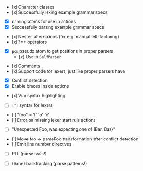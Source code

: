 - [x] Character classes
- [x] Successfully lexing example grammar specs
- [x] naming atoms for use in actions
- [x] Successfully parsing example grammar specs
- [x] Nested alternations (for e.g. manual left-factoring)
- [x] ?*+ operators
- [x] `pos` pseudo atom to get positions in proper parsers
    * [x] Use in `SelfParser`
- [x] Comments
- [x] Support code for lexers, just like proper parsers have
- [x] Conflict detection
- [x] Enable braces inside actions
- [x] Vim syntax highlighting
- [ ] `[^]` syntax for lexers
- [ ] "foo" = 'f' 'o' 'o'
- [ ] Error on missing lexer start rule actions
- [ ] "Unexpected Foo, was expecting one of {Bar, Baz}"
- [ ] Move foo -> parseFoo transformation after conflict detection
- [ ] Emit line number directives
- [ ] PLL (parse lvals!)
- [ ] (Sane) backtracking (parse patterns!)

